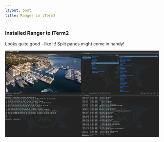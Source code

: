 ```yaml
---
layout: post
title: Ranger in iTerm2
---
```


### Installed Ranger to iTerm2
Looks quite good - like it!
Split panes might come in handy!

<a href="/images/ranger.png"><img src="/images/ranger.png" width="700" /><a>
